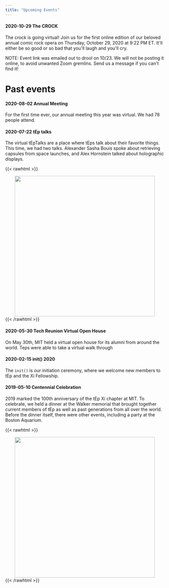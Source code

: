 ```yaml
---
title: "Upcoming Events"
---
```


#### 2020-10-29 The CROCK

The crock is going virtual! Join us for the first online edition of our beloved annual comic rock opera on Thursday, October 29, 2020 at 9:22 PM ET. It'll either be so good or so bad that you'll laugh and you'll cry.

NOTE: Event link was emailed out to drool on 10/23. We will not be posting it online, to avoid unwanted Zoom gremlins. Send us a message if you can't find it!

# Past events

#### 2020-08-02 Annual Meeting

For the first time ever, our annual meeting this year was virtual. We had 78
people attend.

#### 2020-07-22 tEp talks

The virtual tEpTalks are a place where tEps talk about their favorite things.
This time, we had two talks. Alexander Sasha Bouis spoke about retrieving
capsules from space launches, and Alex Hornstein talked about holographic
displays.

{{< rawhtml >}}

<div style="text-align:center">
<img  src="/img/IMG20200722.png" style="display: inline-block; vertical-align:middle" width="444">
</div>
{{< /rawhtml >}}

#### 2020-05-30 Tech Reunion Virtual Open House

On May 30th, MIT held a virtual open house for its alumni from around the world.
Teps were able to take a virtual walk through

#### 2020-02-15 init() 2020

The `init()` is our initiation ceremony, where we welcome new members to tEp and
the Xi Fellowship.

#### 2019-05-10 Centennial Celebration

2019 marked the 100th anniversary of the tEp Xi chapter at MIT. To celebrate, we
held a dinner at the Walker memorial that brought together current members of
tEp as well as past generations from all over the world. Before the dinner
itself, there were other events, including a party at the Boston Aquarium.

{{< rawhtml >}}

<div style="text-align:center">
<img  src="/img/IMG20191005.jpg" style="display: inline-block; vertical-align:middle" width="444">
</div>
{{< /rawhtml >}}
